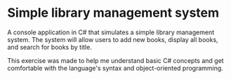 # Simple library management system
A console application in C# that simulates a simple library management system. The system will allow users to add new books, display all books, and search for books by title.

This exercise was made to help me understand basic C# concepts and get comfortable with the language's syntax and object-oriented programming.
